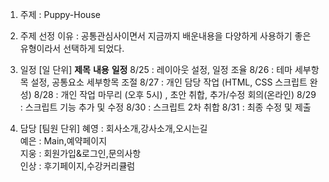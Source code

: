 1. 주제 : Puppy-House

2. 주제 선정 이유 : 공통관심사이면서 지금까지 배운내용을 다양하게  사용하기 좋은 유형이라서 선택하게 되었다.

3. 일정 [일 단위]
**제목** **내용** **일정**
8/25 : 레이아웃 설정, 일정 조율
8/26 : 테마 세부항목 설정, 공통요소 세부항목 조절
8/27 : 개인 담당 작업 (HTML, CSS 스크립트 완성)
8/28 : 개인 작업 마무리 (오후 5시) , 초안 취합, 추가/수정 회의(온라인)
8/29 : 스크립트 기능 추가 및 수정
8/30 : 스크립트 2차 취합
8/31 : 최종 수정 및 제출

4. 담당  [팀원 단위]
혜영 : 회사소개,강사소개,오시는길  
예은 : Main,예약페이지  
지웅 : 회원가입&로그인,문의사항  
인상 : 후기페이지,수강커리큘럼
